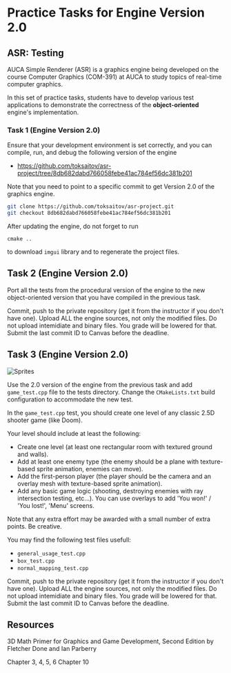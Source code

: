 Practice Tasks for Engine Version 2.0
=====================================

## ASR: Testing

AUCA Simple Renderer (ASR) is a graphics engine being developed on the course
Computer Graphics (COM-391) at AUCA to study topics of real-time computer
graphics.

In this set of practice tasks, students have to develop various test
applications to demonstrate the correctness of the **object-oriented** engine's
implementation.

### Task 1 (Engine Version 2.0)

Ensure that your development environment is set correctly, and you can compile,
run, and debug the following version of the engine

* <https://github.com/toksaitov/asr-project/tree/8db682dabd766058febe41ac784ef56dc381b201>

Note that you need to point to a specific commit to get Version 2.0 of the
graphics engine.

```bash
git clone https://github.com/toksaitov/asr-project.git
git checkout 8db682dabd766058febe41ac784ef56dc381b201
```

After updating the engine, do not forget to run

```
cmake ..
```

to download `imgui` library and to regenerate the project files. 

## Task 2 (Engine Version 2.0)

Port all the tests from the procedural version of the engine to the new
object-oriented version that you have compiled in the previous task.

Commit, push to the private repository (get it from the instructor if you don't
have one). Upload ALL the engine sources, not only the modified files. Do not
upload intemidiate and binary files. You grade will be lowered for that. Submit
the last commit ID to Canvas before the deadline.

## Task 3 (Engine Version 2.0)

![Sprites](https://i.imgur.com/nRWcwWN.png)

Use the 2.0 version of the engine from the previous task and add
`game_test.cpp` file to the tests directory. Change the `CMakeLists.txt`
build configuration to accommodate the new test.

In the `game_test.cpp` test, you should create one level of any classic 2.5D
shooter game (like Doom).

Your level should include at least the following:

* Create one level (at least one rectangular room with textured ground and walls).
* Add at least one enemy type (the enemy should be a plane with texture-based sprite animation, enemies can move).
* Add the first-person player (the player should be the camera and an overlay mesh with texture-based sprite animation).
* Add any basic game logic (shooting, destroying enemies with ray intersection testing, etc...). You can use
  overlays to add 'You won!' / 'You lost!', 'Menu' screens.

Note that any extra effort may be awarded with a small number of extra points.
Be creative.

You may find the following test files usefull:

* `general_usage_test.cpp`
* `box_test.cpp`
* `normal_mapping_test.cpp`

Commit, push to the private repository (get it from the instructor if you don't
have one). Upload ALL the engine sources, not only the modified files. Do not
upload intemidiate and binary files. You grade will be lowered for that. Submit
the last commit ID to Canvas before the deadline.

## Resources

3D Math Primer for Graphics and Game Development, Second Edition by Fletcher
Done and Ian Parberry

Chapter 3, 4, 5, 6
Chapter 10
